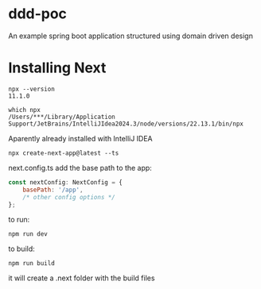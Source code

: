 # ddd-poc

An example spring boot application structured using domain driven design

# Installing Next

```shell
npx --version
11.1.0
```

```shell
which npx
/Users/***/Library/Application Support/JetBrains/IntelliJIdea2024.3/node/versions/22.13.1/bin/npx
```

Aparently already installed with IntelliJ IDEA

```shell
npx create-next-app@latest --ts
```

next.config.ts add the base path to the app:

```javascript
const nextConfig: NextConfig = {
    basePath: '/app',
    /* other config options */
};
```

to run:
```shell
npm run dev
```

to build:

```shell
npm run build
```

it will create a .next folder with the build files
